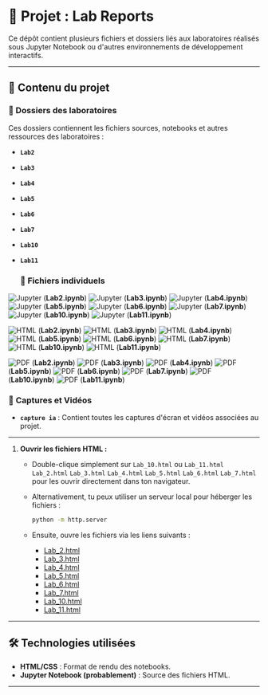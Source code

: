 # 📌 **Projet : Lab Reports**

Ce dépôt contient plusieurs fichiers et dossiers liés aux laboratoires réalisés sous Jupyter Notebook ou d'autres environnements de développement interactifs.

---

## 📂 **Contenu du projet**

### 📁 Dossiers des laboratoires  
Ces dossiers contiennent les fichiers sources, notebooks et autres ressources des laboratoires :  
- **`Lab2`**  
- **`Lab3`**  
- **`Lab4`**  
- **`Lab5`**  
- **`Lab6`**  
- **`Lab7`**  
- **`Lab10`**  
- **`Lab11`**

  ### 📄 Fichiers individuels  

 ![Jupyter](https://img.shields.io/badge/Jupyter-Notebook-F37626?logo=jupyter&logoColor=white)  (**Lab2.ipynb**) 
 ![Jupyter](https://img.shields.io/badge/Jupyter-Notebook-F37626?logo=jupyter&logoColor=white)  (**Lab3.ipynb**)
 ![Jupyter](https://img.shields.io/badge/Jupyter-Notebook-F37626?logo=jupyter&logoColor=white)  (**Lab4.ipynb**) 
 ![Jupyter](https://img.shields.io/badge/Jupyter-Notebook-F37626?logo=jupyter&logoColor=white)  (**Lab5.ipynb**)
 ![Jupyter](https://img.shields.io/badge/Jupyter-Notebook-F37626?logo=jupyter&logoColor=white)  (**Lab6.ipynb**)
 ![Jupyter](https://img.shields.io/badge/Jupyter-Notebook-F37626?logo=jupyter&logoColor=white)  (**Lab7.ipynb**)
 ![Jupyter](https://img.shields.io/badge/Jupyter-Notebook-F37626?logo=jupyter&logoColor=white)  (**Lab10.ipynb**) 
 ![Jupyter](https://img.shields.io/badge/Jupyter-Notebook-F37626?logo=jupyter&logoColor=white)  (**Lab11.ipynb**)

  
![HTML](https://img.shields.io/badge/HTML-Report-E34F26?logo=html5&logoColor=white)  (**Lab2.ipynb**)
![HTML](https://img.shields.io/badge/HTML-Report-E34F26?logo=html5&logoColor=white)  (**Lab3.ipynb**)
![HTML](https://img.shields.io/badge/HTML-Report-E34F26?logo=html5&logoColor=white)  (**Lab4.ipynb**)
![HTML](https://img.shields.io/badge/HTML-Report-E34F26?logo=html5&logoColor=white)  (**Lab5.ipynb**)
![HTML](https://img.shields.io/badge/HTML-Report-E34F26?logo=html5&logoColor=white)  (**Lab6.ipynb**)
![HTML](https://img.shields.io/badge/HTML-Report-E34F26?logo=html5&logoColor=white)  (**Lab7.ipynb**)
![HTML](https://img.shields.io/badge/HTML-Report-E34F26?logo=html5&logoColor=white)  (**Lab10.ipynb**) 
![HTML](https://img.shields.io/badge/HTML-Report-E34F26?logo=html5&logoColor=white)  (**Lab11.ipynb**)

 ![PDF](https://img.shields.io/badge/PDF-Document-FF0000?logo=adobeacrobatreader&logoColor=white)  (**Lab2.ipynb**)
 ![PDF](https://img.shields.io/badge/PDF-Document-FF0000?logo=adobeacrobatreader&logoColor=white)  (**Lab3.ipynb**)
 ![PDF](https://img.shields.io/badge/PDF-Document-FF0000?logo=adobeacrobatreader&logoColor=white)  (**Lab4.ipynb**)
 ![PDF](https://img.shields.io/badge/PDF-Document-FF0000?logo=adobeacrobatreader&logoColor=white)  (**Lab5.ipynb**)
 ![PDF](https://img.shields.io/badge/PDF-Document-FF0000?logo=adobeacrobatreader&logoColor=white)  (**Lab6.ipynb**)
 ![PDF](https://img.shields.io/badge/PDF-Document-FF0000?logo=adobeacrobatreader&logoColor=white)  (**Lab7.ipynb**)
 ![PDF](https://img.shields.io/badge/PDF-Document-FF0000?logo=adobeacrobatreader&logoColor=white)  (**Lab10.ipynb**)
 ![PDF](https://img.shields.io/badge/PDF-Document-FF0000?logo=adobeacrobatreader&logoColor=white)  (**Lab11.ipynb**)  


### 🎥 **Captures et Vidéos**  
- **`capture ia`** : Contient toutes les captures d'écran et vidéos associées au projet.  

---



1. **Ouvrir les fichiers HTML :**
   - Double-clique simplement sur `Lab_10.html` ou `Lab_11.html` `Lab_2.html` `Lab_3.html` `Lab_4.html` `Lab_5.html` `Lab_6.html` `Lab_7.html` pour les ouvrir directement dans ton navigateur.
   - Alternativement, tu peux utiliser un serveur local pour héberger les fichiers :
     ```bash
     python -m http.server
     ```
   - Ensuite, ouvre les fichiers via les liens suivants :
  
     - [Lab_2.html](http://localhost:8000/Lab_10.html)
     - [Lab_3.html](http://localhost:8000/Lab_10.html)
     - [Lab_4.html](http://localhost:8000/Lab_10.html)
     - [Lab_5.html](http://localhost:8000/Lab_10.html)
     - [Lab_6.html](http://localhost:8000/Lab_10.html)
     - [Lab_7.html](http://localhost:8000/Lab_10.html)
     - [Lab_10.html](http://localhost:8000/Lab_10.html)
     - [Lab_11.html](http://localhost:8000/Lab_11.html)

---

## 🛠 **Technologies utilisées**

- **HTML/CSS** : Format de rendu des notebooks.
- **Jupyter Notebook (probablement)** : Source des fichiers HTML.

---


